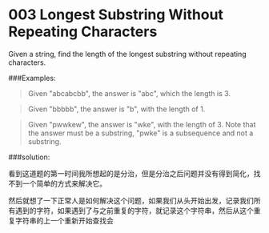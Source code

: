 # 003 Longest Substring Without Repeating Characters

Given a string, find the length of the longest substring without repeating characters.

###Examples:

>Given "abcabcbb", the answer is "abc", which the length is 3.

>Given "bbbbb", the answer is "b", with the length of 1.

>Given "pwwkew", the answer is "wke", with the length of 3. Note that the answer must be a substring, "pwke" is a subsequence and not a substring.

###solution:

看到这道题的第一时间我所想起的是分治，但是分治之后问题并没有得到简化，找不到一个简单的方式来解决它。

然后就想了一下正常人是如何解决这个问题，如果我们从头开始出发，记录我们所有遇到的字符，如果遇到了与之前重复的字符，就记录这个字符串，然后从这个重复字符串的上一个重新开始查找会
